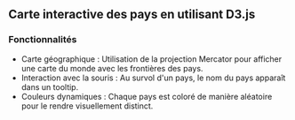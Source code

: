 
## Carte interactive des pays en utilisant D3.js

### Fonctionnalités
- Carte géographique : Utilisation de la projection Mercator pour afficher une carte du monde avec les frontières des pays.
- Interaction avec la souris : Au survol d'un pays, le nom du pays apparaît dans un tooltip.
- Couleurs dynamiques : Chaque pays est coloré de manière aléatoire pour le rendre visuellement distinct.
